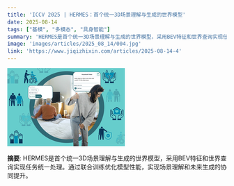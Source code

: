 ```yaml
---
title: 'ICCV 2025 | HERMES：首个统一3D场景理解与生成的世界模型'
date: 2025-08-14
tags: ["基模", "多模态", "具身智能"]
summary: 'HERMES是首个统一3D场景理解与生成的世界模型，采用BEV特征和世界查询实现任务统一处理。通过联合训练优化模型性能，实现场景理解和未来生成的协同提升。'
image: 'images/articles/2025_08_14/004.jpg'
link: 'https://www.jiqizhixin.com/articles/2025-08-14-4'
---
```

![ICCV 2025 | HERMES：首个统一3D场景理解与生成的世界模型](images/articles/2025_08_14/004.jpg)

**摘要**: HERMES是首个统一3D场景理解与生成的世界模型，采用BEV特征和世界查询实现任务统一处理。通过联合训练优化模型性能，实现场景理解和未来生成的协同提升。
